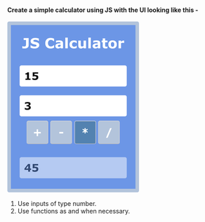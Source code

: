 #### Create a simple calculator using JS with the UI looking like this -
![calculator](../../../images/calculator.png)
1. Use inputs of type number.
2. Use functions as and when necessary.
